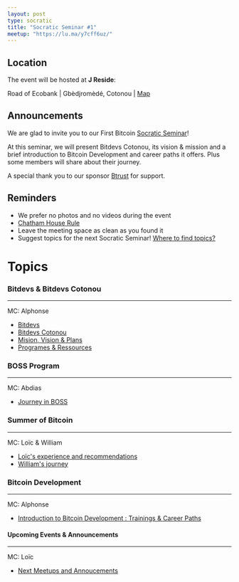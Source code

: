 ```yaml
---
layout: post
type: socratic
title: "Socratic Seminar #1"
meetup: "https://lu.ma/y7cff6uz/"
---
```


## Location

The event will be hosted at **J Reside**:

Road of Ecobank \| Gbèdjromèdé, Cotonou \| [Map](https://maps.app.goo.gl/ukULnxssWyySSuxLA)

## Announcements

We are glad to invite you to our First Bitcoin [Socratic Seminar](/about)!

At this seminar, we will present Bitdevs Cotonou, its vision & mission and a brief introduction to Bitcoin Development and career paths it offers. Plus some members will share about their journey.

A special thank you to our sponsor [Btrust](http://btrust.tech/) for support.

## Reminders

- We prefer no photos and no videos during the event
- [Chatham House Rule](https://www.chathamhouse.org/about-us/chatham-house-rule)
- Leave the meeting space as clean as you found it
- Suggest topics for the next Socratic Seminar! [Where to find topics?](/topics)

# Topics

### Bitdevs & Bitdevs Cotonou

---

MC: Alphonse

- [Bitdevs](/about)
- [Bitdevs Cotonou](/)
- [Mision, Vision & Plans](https://x.com/BitdevsCotonou/status/1890128938984452604)
- [Programes & Ressources](https://alphonsemehounme.github.io/bitdev/)

### BOSS Program

---

MC: Abdias

- [Journey in BOSS](https://x.com/BitcoinBenin/status/1888947989781111210)

### Summer of Bitcoin

---

MC: Loïc & William

- [Loïc's experience and recommendations](https://x.com/Loicbtc)
- [William's journey](https://x.com/summerofbitcoin)

### Bitcoin Development

---

MC: Alphonse

- [Introduction to Bitcoin Development : Trainings & Career Paths]()

#### Upcoming Events & Announcements

---

MC: Loïc

- [Next Meetups and Annoucements]()
